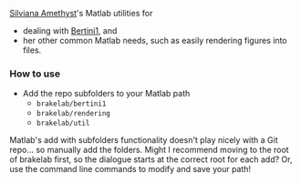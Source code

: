 [Silviana Amethyst](https://silviana.org)'s Matlab utilities for 

* dealing with [Bertini1](http://bertini.nd.edu), and 
* her other common Matlab needs, such as easily rendering figures into files.

### How to use

* Add the repo subfolders to your Matlab path
    * `brakelab/bertini1`
    * `brakelab/rendering`
    * `brakelab/util`

Matlab's add with subfolders functionality doesn't play nicely with a Git repo...  so manually add the folders.  Might I recommend moving to the root of brakelab first, so the dialogue starts at the correct root for each add?  Or, use the command line commands to modify and save your path!

